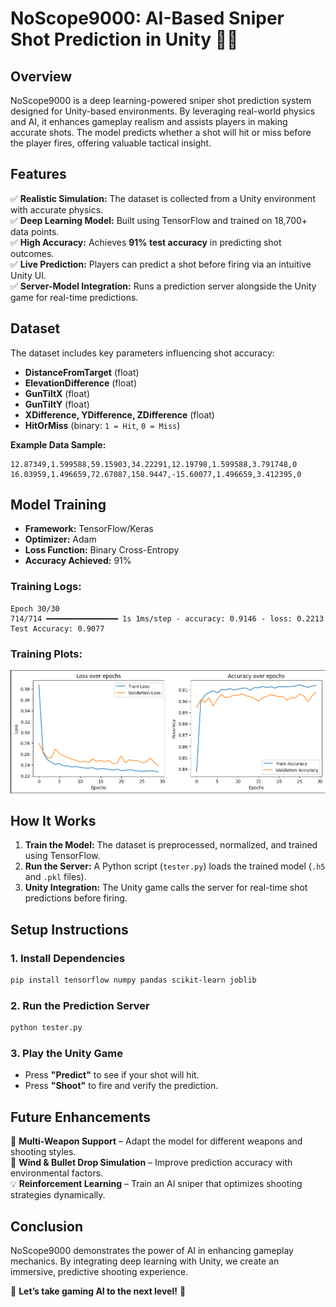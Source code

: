 # **NoScope9000: AI-Based Sniper Shot Prediction in Unity** 🎯🤖

## **Overview**

NoScope9000 is a deep learning-powered sniper shot prediction system designed for Unity-based environments. By leveraging real-world physics and AI, it enhances gameplay realism and assists players in making accurate shots. The model predicts whether a shot will hit or miss before the player fires, offering valuable tactical insight.

## **Features**

✅ **Realistic Simulation:** The dataset is collected from a Unity environment with accurate physics.  
✅ **Deep Learning Model:** Built using TensorFlow and trained on 18,700+ data points.  
✅ **High Accuracy:** Achieves **91% test accuracy** in predicting shot outcomes.  
✅ **Live Prediction:** Players can predict a shot before firing via an intuitive Unity UI.  
✅ **Server-Model Integration:** Runs a prediction server alongside the Unity game for real-time predictions.

## **Dataset**

The dataset includes key parameters influencing shot accuracy:

-   **DistanceFromTarget** (float)
-   **ElevationDifference** (float)
-   **GunTiltX** (float)
-   **GunTiltY** (float)
-   **XDifference, YDifference, ZDifference** (float)
-   **HitOrMiss** (binary: `1 = Hit`, `0 = Miss`)

**Example Data Sample:**

```
12.87349,1.599588,59.15903,34.22291,12.19798,1.599588,3.791748,0
16.03959,1.496659,72.67087,158.9447,-15.60077,1.496659,3.412395,0
```

## **Model Training**

-   **Framework:** TensorFlow/Keras
-   **Optimizer:** Adam
-   **Loss Function:** Binary Cross-Entropy
-   **Accuracy Achieved:** 91%

### **Training Logs:**

```
Epoch 30/30
714/714 ━━━━━━━━━━━━━━━━ 1s 1ms/step - accuracy: 0.9146 - loss: 0.2213
Test Accuracy: 0.9077
```

### **Training Plots:**

![Training and Validation Loss and Accuracy](data/plot_loss_accuracy_over_epochs.png)

## **How It Works**

1. **Train the Model:** The dataset is preprocessed, normalized, and trained using TensorFlow.
2. **Run the Server:** A Python script (`tester.py`) loads the trained model (`.h5` and `.pkl` files).
3. **Unity Integration:** The Unity game calls the server for real-time shot predictions before firing.

## **Setup Instructions**

### **1. Install Dependencies**

```bash
pip install tensorflow numpy pandas scikit-learn joblib
```

### **2. Run the Prediction Server**

```bash
python tester.py
```

### **3. Play the Unity Game**

-   Press **"Predict"** to see if your shot will hit.
-   Press **"Shoot"** to fire and verify the prediction.

## **Future Enhancements**

🚀 **Multi-Weapon Support** – Adapt the model for different weapons and shooting styles.  
🎯 **Wind & Bullet Drop Simulation** – Improve prediction accuracy with environmental factors.  
💡 **Reinforcement Learning** – Train an AI sniper that optimizes shooting strategies dynamically.

## **Conclusion**

NoScope9000 demonstrates the power of AI in enhancing gameplay mechanics. By integrating deep learning with Unity, we create an immersive, predictive shooting experience.

🚀 **Let’s take gaming AI to the next level!** 🎯
